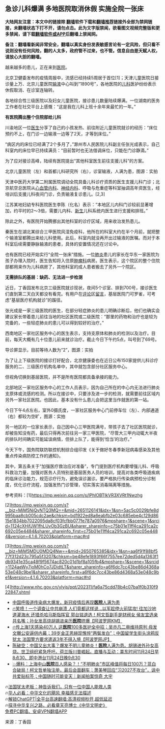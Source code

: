  <!-- 面包屑导航 --> <h2>急诊儿科爆满 多地医院取消休假 实施全院一张床</h2> <p class="notice"><b>大陆网友注意：本文中的链接除 <a href="https://github.com/bannedbook/fanqiang" >翻墙</a>软件下载和<a href="https://github.com/killgcd/justmysocks/blob/master/README.md">翻墙推荐</a>链接外全部为禁网链接，未翻墙状态下打不开，请勿点击。此为文字版禁闻，欲看图文视频完整版和更多禁闻，请下载<a href="https://github.com/bannedbook/fanqiang">翻墙软件或APP</a>后翻墙上禁闻网。</p><p>备注：翻墙看新闻非常安全，翻墙以真实身份发表敏感言论有一定风险，但只看不说则没有任何风险，翻的人太多，政府管不过来，也不管。信息自由是天赋人权，请放心大胆的翻墙。</b></p>  <div class="entry"> <p>越来越多的患儿，正在来到<a href="https://www.bannedbook.org/bnews/tag/%E5%8C%BB%E9%99%A2/" class="st_tag internal_tag" rel="tag" title="标签 医院 下的日志">医院</a>。</p> <p>北京卫健委发布的疫情周报中，流感已经持续5周居于首位[1]；天津儿童医院日接诊量上万、北京儿童医院<a href="https://www.bannedbook.org/bnews/tag/%E8%BE%93%E6%B6%B2/" class="st_tag internal_tag" rel="tag" title="标签 输液 下的日志">输液</a>中心叫到“1890号”，各地医院的<a href="https://www.bannedbook.org/bnews/tag/%E5%84%BF%E7%A7%91/" class="st_tag internal_tag" rel="tag" title="标签 儿科 下的日志">儿科</a>医护纷纷表示休假取消、在诊室连轴转。</p> <p>各地综合性三级医院以及妇女儿童医院，接诊患儿数量陆续爆满。一位湖南的医务工作者在社交平台上感慨：“这是我在儿科上班十余年来最忙的一年。”</p> <p><strong>有医院腾出整个住院部给儿科</strong></p> <p>川渝地区一位<a href="https://www.bannedbook.org/bnews/tag/%e5%8c%bb%e7%94%9f/" class="st_tag internal_tag" rel="tag" title="标签 医生 下的日志">医生</a>分享了自己的小孩发热、前往附近儿童医院就诊的经历：“床位预约不上，在门诊一边输液一边等了2天，才等到床位。”</p> <p>“病区内的床位已经满了2个多月了，”滁州市人民医院儿科副主任张光成表示，自己科室内的床位早已持续满员：“目前暂时也无法借调床位，只能在门诊静滴。”</p> <p>为了应对接诊高峰，陆续有医院提出“其他科室医生前往支援儿科”的方案。</p> <p>北京儿童医院（左）和首都儿科研究所（右），诊室输液，人满为患，图源：实拍</p> <p>天津中医药大学第二附属医院调动全院具备儿科诊疗资质的医生支援儿科门诊；北京航空总医院从<a href="https://www.bannedbook.org/bnews/tag/%e5%bf%83%e8%a1%80%e7%ae%a1%e5%86%85%e7%a7%91/" class="st_tag internal_tag" rel="tag" title="标签 心血管内科 下的日志">心血管内科</a>、<a href="https://www.bannedbook.org/bnews/tag/%e7%a5%9e%e7%bb%8f%e5%86%85%e7%a7%91/" class="st_tag internal_tag" rel="tag" title="标签 神经内科 下的日志">神经内科</a>、呼吸与危重症等科室抽调高年资医生，经培训后支援儿科夜间门诊，负责输液复诊患儿。[2,3]</p> <p>江苏某地妇幼专科医院医生李陈（化名）表示：“本地区儿内科门诊较前显著增加，约平时的2～3倍，需要儿内科、<span class='wp_keywordlink'><a href="https://www.bannedbook.org/forum2/topic1642.html" title="正见网《新生》" target="_blank">新生</a></span>儿科系统内医生进行支援和排班。”</p> <p>除此之外，有医院开始腾挪出其他科室的诊疗区域，用来收治发热患儿。</p> <p>秦医生在湖北某综合三甲医院风湿免疫科，他所在的科室大约在半个月前，就把整个输液室都腾出来给儿科使用。此后，科室内就没再开出过输液的医嘱。而对于本科室后续需要静脉输液的患者，具体的安置情况还在讨论中。</p> <p>也有医院已经开始实行“全院一张床”措施。一位<a href="https://www.bannedbook.org/bnews/tag/%e8%82%ba%e7%82%8e/" class="st_tag internal_tag" rel="tag" title="标签 肺炎 下的日志">肺炎</a>患儿的家长在华东一家医院为孩子办理入院时，医生告知将入住原<a href="https://www.bannedbook.org/bnews/tag/%e8%82%bf%e7%98%a4%e7%a7%91/" class="st_tag internal_tag" rel="tag" title="标签 肿瘤科 下的日志">肿瘤科</a>病房。医生表示，这个院区的整个住院部都用来作为儿科病房了，其他科室的成人患者搬去了另外一个院区。</p> <p><strong>无需排队的基层：缺药、无法进一步检测</strong></p>  <p>近日，丁香园发布北京三级医院就诊现状，夜间5个诊室、排到700号，接诊医生们直到第二天白天都没有看完。有用户在<span class='wp_keywordlink_affiliate'><a href="https://www.bannedbook.org/bnews/comments/" title="新闻评论" target="_blank">评论</a></span>区<span class='wp_keywordlink'><a href="https://www.bannedbook.org/bnews/tougao/" title="留言" target="_blank">留言</a></span>，基层医院门可罗雀，可考虑“基层医疗机构就诊”的蹊径。</p> <p>张光成是一家三级医院的医生，在部分轻症肺炎的患儿明确诊断后，他们也确实会建议家长带着患儿前往当地的社区医院或二级医院：“那里的药物和治疗也是较为完备的，一些轻症肺炎的患儿可以得到较好的治疗。”</p> <p>西南地区一家社区服务中心的医生表示，支持支原体和肺炎的检测以及治疗。目前，每天大概有几十位患儿前来就诊治疗。截止今日下午约5点，叫号到了69号。</p> <p>导诊屏显示，目前等待人数为“2”，图源：实拍</p> <p>为了让上下级医院的接诊打好配合，北京健康委也在近日公布150家提供儿科诊疗服务的二、三级医疗机构名单中，其中就包含部分社区服务中心。</p> <p>但视角切换到基层医院，并不是所有医院都具备承接的能力。</p> <p>北部地区一家社区服务中心的工作人员表示，因为自己所在的中心内无法进行肺炎支原体或流感的检测。所以在接诊中，只要涉及进一步的检测，就需要前往区域内另外一家社区医院。也因此，基本没有什么患儿会把这里当作就医的第一站。</p>  <p>今日下午4点左右，室外0摄氏度，一家社区服务中心门前停车位（左）、内部通道（右）都较为空旷，图源：实拍</p> <p>另一地区的一位家长表示，自己因中心三甲医院满号，带孩子去了社区医院就诊，却被告知没有药，最后只得再次前往另一家三甲医院，“尽管大三甲内动辄大半夜的排队时间确实可能延误病情，但排上队了，能得到‘恰当’的治疗。”</p> <p>今天下午，国务院联防联控机制综合组印发《关于做好冬春季新冠病毒感染及其他重点传染病防控工作的通知》。</p> <p>其中，第五条关于“加强医疗救治应对准备”，专门提到医疗机构要增强儿科、呼吸科救治力量，加强对医务人员特别是基层医务人员的培训，提高对各类呼吸道疾病的临床诊治能力，规范诊疗行为，避免误诊漏诊。要严格执行传染病预检分诊制度，优化诊疗流程，加强发热门诊管理，切实落实消毒隔离等措施。</p> <p>参考资料：[1]<a href="https://mp.weixin.qq.com/s/lPhlOBTIkVR3XVRt1Nwzhg" target="_blank">https://mp.weixin.qq.com/s/lPhlOBTIkVR3XVRt1Nwzhg</a></p> <p>[2]<a href="https://mp.weixin.qq.com/s?__biz=MjM5NjQyNTQ3MQ==&amp;mid=2651126141&amp;idx=1&amp;sn=5ac5c0029bfe8d995baa8cb005cdc2ae&amp;chksm=bd1922ed8a6eabfb2e03c685ebe4c129d8615e1834bb7022095da8cf03fcfbb077fe787a0976&amp;mpshare=1&amp;scene=1&amp;srcid=1124cXHjfJW1fhLUvOb3GzBU&amp;sharer_shareinfo=c75b01e11ff4ca291ca2c692c05e4484&amp;sharer_shareinfo_first=c75b01e11ff4ca291ca2c692c05e4484&amp;version=4.1.6.70203&amp;platform=mac#rd">https://mp.weixin.qq.com/s?__biz=MjM5NjQyNTQ3MQ==&amp;mid=2651126141&amp;idx=1&amp;sn=5ac5c0029bfe8d995baa8cb005cdc2ae&amp;chksm=bd1922ed8a6eabfb2e03c685ebe4c129d8615e1834bb7022095da8cf03fcfbb077fe787a0976&amp;mpshare=1&amp;scene=1&amp;srcid=1124cXHjfJW1fhLUvOb3GzBU&amp;sharer_shareinfo=c75b01e11ff4ca291ca2c692c05e4484&amp;sharer_shareinfo_first=c75b01e11ff4ca291ca2c692c05e4484&amp;version=4.1.6.70203&amp;platform=mac#rd</a></p> <p>[3]<a href="https://mp.weixin.qq.com/s?__biz=MjM5MDU0MDQ4Nw==&amp;mid=2650765385&amp;idx=1&amp;sn=aa6f91f88bf577f312d23c795a5f3207&amp;chksm=be48efe1893f66f7557ee72ded5d4a1363f1db9341e35ca48f9f5674ac820c01d1bf8a105fb4&amp;mpshare=1&amp;scene=1&amp;srcid=1124aeWy7joM0hCo7JDidtLT&amp;sharer_shareinfo=a6f6dc7cc43be86d4368a53e048c9be1&amp;sharer_shareinfo_first=a6f6dc7cc43be86d4368a53e048c9be1&amp;version=4.1.6.70203&amp;platform=mac#rd">https://mp.weixin.qq.com/s?__biz=MjM5MDU0MDQ4Nw==&amp;mid=2650765385&amp;idx=1&amp;sn=aa6f91f88bf577f312d23c795a5f3207&amp;chksm=be48efe1893f66f7557ee72ded5d4a1363f1db9341e35ca48f9f5674ac820c01d1bf8a105fb4&amp;mpshare=1&amp;scene=1&amp;srcid=1124aeWy7joM0hCo7JDidtLT&amp;sharer_shareinfo=a6f6dc7cc43be86d4368a53e048c9be1&amp;sharer_shareinfo_first=a6f6dc7cc43be86d4368a53e048c9be1&amp;version=4.1.6.70203&amp;platform=mac#rd</a></p>  <p>[4]<a href="http://www.nhc.gov.cn/ylyjs/pqt/202311/fa6a75cdd78b4c07ba1f0b310f922847.shtml" target="_blank">http://www.nhc.gov.cn/ylyjs/pqt/202311/fa6a75cdd78b4c07ba1f0b310f922847.shtml</a></p> <!--<div id="taboola-mid-1"></div>--><ul class='op-related-articles' title='相关阅读'> <li><a href='https://www.bannedbook.org/bnews/headline/20231125/1965523.html' target='_blank'>中国呼吸道传染病大爆发，新冠疫情后再现<b>医院</b>人满为患</a></li> <li><a href='https://www.bannedbook.org/bnews/sohnews/20231124/1965485.html' target='_blank'>🔥笑喷！一个调查让中共崩溃 人们竟都这样说...以军趁停火前猛攻! 往加沙地道灌海水 还猎杀哈马斯指挥官 郭台铭退选！柯文哲副手是财阀女 侯友宜选亲共名嘴；孙女发高烧胡锡进亲历<b>医院</b>挤爆【阿波罗网KM】</a></li> <li><a href='https://www.bannedbook.org/bnews/bannedvideo/20231124/1965479.html' target='_blank'>🔥传上海1天感染40万人 这<b>医院</b>100多医护全中招；吴亦凡二审维持原判 母发文曝公安逼供内幕；39岁金正恩赫现憔悴“两鬓发白”；中国留学生街头涂鸦反犹太 法国警方要求遣返3年不得入境【阿波罗网JP】</a></li> <li><a href='https://www.bannedbook.org/bnews/sohnews/20231124/1965417.html' target='_blank'>陈破空：中国又出大事？爆发不明儿童肺炎！<b>医院</b>人满为患。胡锡进外孙女高烧。世卫组织紧急呼吁。荷兰版川普崛起。直播与互动：美东时间11月24日早8点30、即中港台11月24日晚9点30</a></li> <li><a href='https://www.bannedbook.org/bnews/sohnews/20231124/1965296.html' target='_blank'>💥爆料：上海中山<b>医院</b>百人感染？！“不明肺炎”市区峰值将每日100万？蓝白合破局！柯文哲单独注册，最后会面翻车；萧美琴回应“习2027不攻台”，讽中共爱贴标签；中国随时可能变天｜新闻拍案惊奇 大宇</a></li> </ul> <p class="texttj"> 🔥<a href="https://www.bannedbook.org/bnews/ssgc/20230219/1850782.html" target="_blank">法国犹太老板：神告诉我们，只有一位中国人能救人类</a><br/> 🔥<a href="https://www.bannedbook.org/bnews/comments/20220220/1694796.html" target="_blank">华人必看：中华文化的飓风 幸福感无法描述</a><br/> 🔥<a href="https://github.com/bannedbook/fanqiang/wiki/V2ray%E6%9C%BA%E5%9C%BA" target="_blank">解锁ChatGPT|全平台高速翻墙:高清视频秒开,超低延迟</a><br/> 🔥<a href="https://www.bannedbook.org/bnews/comments/20220808/1768773.html" target="_blank">探寻中华复兴之路，必看章天亮博士《中华文明史》</a><br/> <a href="https://github.com/bannedbook/fanqiang/wiki/%E7%A6%81%E9%97%BB%E7%BD%91%E5%AE%89%E5%8D%93%E7%BF%BB%E5%A2%99%E6%96%B0%E9%97%BBAPP" target="_blank">免费PC翻墙、安卓VPN翻墙APP</a><br/> </p><p class="src-info">来源：丁香园 </p><a name='sharetosocial'></a> <div style="margin-bottom:5px;padding-bottom:5px;clear:both"> <div id="archive-pix-1" class="banner-ads"> <!-- AuctionX Display platform tag START --> <div id="27602x728x90x621x_ADSLOT1" clicktrack="%%CLICK_URL_ESC%%"></div>  <!-- AuctionX Display platform tag END --> </div> <div id="archive-pix-2" class="banner-ads"> <!-- AuctionX Display platform tag START --> <div id="27556x300x250x621x_ADSLOT1" clicktrack="%%CLICK_URL_ESC%%" style="margin:0 auto;text-align:center"></div>  <!-- AuctionX Display platform tag END --> </div> </div>  <div id="archive-pix-1" class="banner-ads"> <!-- AuctionX Display platform tag START --> <div id="27603x728x90x621x_ADSLOT1" clicktrack="%%CLICK_URL_ESC%%"></div>  <!-- AuctionX Display platform tag END --> </div> </div><!--END ENTRY--> 
